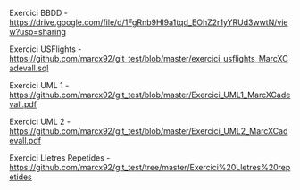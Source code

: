 Exercici BBDD - https://drive.google.com/file/d/1FgRnb9Hl9a1tqd_EOhZ2r1yYRUd3wwtN/view?usp=sharing 

Exercici USFlights - https://github.com/marcx92/git_test/blob/master/exercici_usflights_MarcXCadevall.sql

Exercici UML 1 - https://github.com/marcx92/git_test/blob/master/Exercici_UML1_MarcXCadevall.pdf

Exercici UML 2 - https://github.com/marcx92/git_test/blob/master/Exercici_UML2_MarcXCadevall.pdf

Exercici Lletres Repetides - https://github.com/marcx92/git_test/tree/master/Exercici%20Lletres%20repetides
